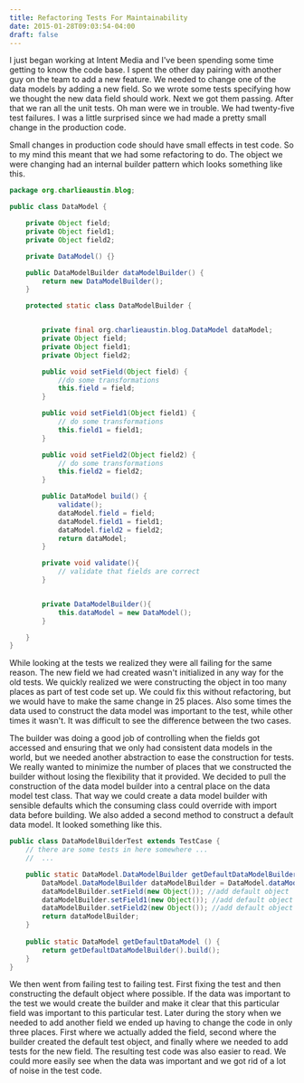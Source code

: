 ```yaml
---
title: Refactoring Tests For Maintainability
date: 2015-01-28T09:03:54-04:00
draft: false
---
```

I just began working at Intent Media  and I've been spending some time getting to know the code base. I spent the other day pairing with another guy on the team to add a new feature. We needed to change one of the data models by adding a new field. So we wrote some tests specifying how we thought the new data field should work. Next we got them passing. After that we ran all the unit tests. Oh man were we in trouble. We had twenty-five test failures. I was a little surprised since we had made a pretty small change in the production code.


Small changes in production code should have small effects in test code. So to my mind this meant that we had some refactoring to do. The object we were changing had an internal builder pattern which looks something like this.

```java
package org.charlieaustin.blog;

public class DataModel {

    private Object field;
    private Object field1;
    private Object field2;

    private DataModel() {}

    public DataModelBuilder dataModelBuilder() {
        return new DataModelBuilder();
    }

    protected static class DataModelBuilder {


        private final org.charlieaustin.blog.DataModel dataModel;
        private Object field;
        private Object field1;
        private Object field2;

        public void setField(Object field) {
            //do some transformations
            this.field = field;
        }

        public void setField1(Object field1) {
            // do some transformations
            this.field1 = field1;
        }

        public void setField2(Object field2) {
            // do some transformations
            this.field2 = field2;
        }

        public DataModel build() {
            validate();
            dataModel.field = field;
            dataModel.field1 = field1;
            dataModel.field2 = field2;
            return dataModel;
        }

        private void validate(){
            // validate that fields are correct
        }


        private DataModelBuilder(){
            this.dataModel = new DataModel();
        }

    }
} 
```
 


While looking at the tests we realized they were all failing for the same reason. The new field we had created wasn't initialized in any way for the old tests. We quickly realized we were constructing the object in too many places as part of test code set up. We could fix this without refactoring, but we would have to make the same change in 25 places. Also some times the data used to construct the data model was important to the test, while other times it wasn't. It was difficult to see the difference between the two cases.


The builder was doing a good job of controlling when the fields got accessed and ensuring that we only had consistent data models in the world, but we needed another abstraction to ease the construction for tests. We really wanted to minimize the number of places that we constructed the builder without losing the flexibility that it provided. We decided to pull the construction of the data model builder into a central place on the data model test class. That way we could create a data model builder with sensible defaults which the consuming class could override with import data before building. We also added a second method to construct a default data model. It looked something like this.


```java
public class DataModelBuilderTest extends TestCase {
    // there are some tests in here somewhere ...
    //  ...

    public static DataModel.DataModelBuilder getDefaultDataModelBuilder() {
        DataModel.DataModelBuilder dataModelBuilder = DataModel.dataModelBuilder();
        dataModelBuilder.setField(new Object()); //add default object
        dataModelBuilder.setField1(new Object()); //add default object
        dataModelBuilder.setField2(new Object()); //add default object
        return dataModelBuilder;
    }
    
    public static DataModel getDefaultDataModel () {
        return getDefaultDataModelBuilder().build();
    }
} 
```

We then went from failing test to failing test. First fixing the test and then constructing the default object where possible. If the data was important to the test we would create the builder and make it clear that this particular field was important to this particular test. Later during the story when we needed to add another field we ended up having to change the code in only three places. First where we actually added the field, second where the builder created the default test object, and finally where we needed to add tests for the new field. The resulting test code was also easier to read. We could more easily see when the data was important and we got rid of a lot of noise in the test code.